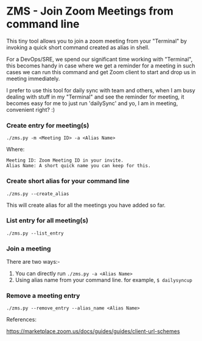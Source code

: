 ZMS - Join Zoom Meetings from command line
===========================================

This tiny tool allows you to join a zoom meeting from your "Terminal" by invoking a quick short command created as alias in shell. 

For a DevOps/SRE, we spend our significant time working with "Terminal", this becomes handy in case where we get a reminder for a meeting in such cases we can run this command and get Zoom client to start and drop us in meeting immediately.

I prefer to use this tool for daily sync with team and others, when I am busy dealing with stuff in my "Terminal" and see the reminder for meeting, it becomes easy for me to just run 'dailySync<TAB>' and yo, I am in meeting, convenient right? :)


### Create entry for meeting(s)
```./zms.py -m <Meeting ID> -a <Alias Name>```

Where:

    Meeting ID: Zoom Meeting ID in your invite.
    Alias Name: A short quick name you can keep for this.


### Create short alias for your command line
```./zms.py --create_alias```

This will create alias for all the meetings you have added so far.


### List entry for all meeting(s)

```./zms.py --list_entry```


### Join a meeting

There are two ways:-

1. You can directly run `./zms.py -a <Alias Name>`
2. Using alias name from your command line. for example, `$ dailysyncup`


### Remove a meeting entry
```./zms.py --remove_entry --alias_name <Alias Name>```


References:

https://marketplace.zoom.us/docs/guides/guides/client-url-schemes





